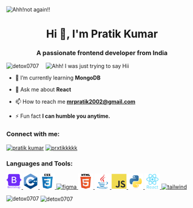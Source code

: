 <img align="top" alt="Ahh!not again!!" width="1000" height="200" src="https://i.pinimg.com/564x/af/8b/99/af8b99f9181da59177b7bb053cf44bb4.jpg">
<h1 align="center">Hi 👋, I'm Pratik Kumar</h1>
<h3 align="center">A passionate frontend developer from India</h3>

<img align="right" alt="Ahh! I was just trying to say Hii" width="400" src="https://media1.tenor.com/m/bGS2OhhN9tsAAAAC/hello-gojo-satoru.gif">

<p align="left"> <img src="https://komarev.com/ghpvc/?username=detox0707&label=Profile%20views&color=0e75b6&style=flat" alt="detox0707" /> </p>

- 🌱 I’m currently learning **MongoDB**

- 💬 Ask me about **React**

- 📫 How to reach me **mrpratik2002@gmail.com**

- ⚡ Fun fact **I can humble you anytime.**

<h3 align="left">Connect with me:</h3>
<p align="left">
<a href="https://linkedin.com/in/pratik kumar" target="blank"><img align="center" src="https://raw.githubusercontent.com/rahuldkjain/github-profile-readme-generator/master/src/images/icons/Social/linked-in-alt.svg" alt="pratik kumar" height="30" width="40" /></a>
<a href="https://instagram.com/prxtikkkkk" target="blank"><img align="center" src="https://raw.githubusercontent.com/rahuldkjain/github-profile-readme-generator/master/src/images/icons/Social/instagram.svg" alt="prxtikkkkk" height="30" width="40" /></a>
</p>

<h3 align="left">Languages and Tools:</h3>
<p align="left"> <a href="https://getbootstrap.com" target="_blank" rel="noreferrer"> <img src="https://raw.githubusercontent.com/devicons/devicon/master/icons/bootstrap/bootstrap-plain-wordmark.svg" alt="bootstrap" width="40" height="40"/> </a> <a href="https://www.w3schools.com/cpp/" target="_blank" rel="noreferrer"> <img src="https://raw.githubusercontent.com/devicons/devicon/master/icons/cplusplus/cplusplus-original.svg" alt="cplusplus" width="40" height="40"/> </a> <a href="https://www.w3schools.com/css/" target="_blank" rel="noreferrer"> <img src="https://raw.githubusercontent.com/devicons/devicon/master/icons/css3/css3-original-wordmark.svg" alt="css3" width="40" height="40"/> </a> <a href="https://www.figma.com/" target="_blank" rel="noreferrer"> <img src="https://www.vectorlogo.zone/logos/figma/figma-icon.svg" alt="figma" width="40" height="40"/> </a> <a href="https://www.w3.org/html/" target="_blank" rel="noreferrer"> <img src="https://raw.githubusercontent.com/devicons/devicon/master/icons/html5/html5-original-wordmark.svg" alt="html5" width="40" height="40"/> </a> <a href="https://www.java.com" target="_blank" rel="noreferrer"> <img src="https://raw.githubusercontent.com/devicons/devicon/master/icons/java/java-original.svg" alt="java" width="40" height="40"/> </a> <a href="https://developer.mozilla.org/en-US/docs/Web/JavaScript" target="_blank" rel="noreferrer"> <img src="https://raw.githubusercontent.com/devicons/devicon/master/icons/javascript/javascript-original.svg" alt="javascript" width="40" height="40"/> </a> <a href="https://www.python.org" target="_blank" rel="noreferrer"> <img src="https://raw.githubusercontent.com/devicons/devicon/master/icons/python/python-original.svg" alt="python" width="40" height="40"/> </a> <a href="https://reactjs.org/" target="_blank" rel="noreferrer"> <img src="https://raw.githubusercontent.com/devicons/devicon/master/icons/react/react-original-wordmark.svg" alt="react" width="40" height="40"/> </a> <a href="https://tailwindcss.com/" target="_blank" rel="noreferrer"> <img src="https://www.vectorlogo.zone/logos/tailwindcss/tailwindcss-icon.svg" alt="tailwind" width="40" height="40"/> </a> </p>

<p><img align="left" src="https://github-readme-stats.vercel.app/api/top-langs?username=detox0707&show_icons=true&locale=en&layout=compact" alt="detox0707" /></p>

<p>&nbsp;<img align="center" src="https://github-readme-stats.vercel.app/api?username=detox0707&show_icons=true&locale=en" alt="detox0707" /></p>




